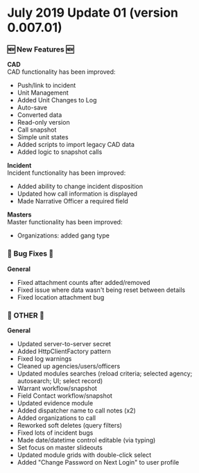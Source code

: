 ﻿# July 2019 Update 01 (version 0.007.01)

<!-- NEW FEATURES -->
### 🆕 New Features 🆕

**CAD**  
CAD functionality has been improved:
* Push/link to incident
* Unit Management
* Added Unit Changes to Log
* Auto-save
* Converted data
* Read-only version
* Call snapshot
* Simple unit states
* Added scripts to import legacy CAD data
* Added logic to snapshot calls

**Incident**  
Incident functionality has been improved:
* Added ability to change incident disposition
* Updated how call information is displayed
* Made Narrative Officer a required field

**Masters**  
Master functionality has been improved:
* Organizations: added gang type

<!-- BUG FIXES -->
### 🐞 Bug Fixes 🐞

**General**  
* Fixed attachment counts after added/removed
* Fixed issue where data wasn't being reset between details
* Fixed location attachment bug

<!-- OTHER -->
### 🦖 OTHER 🦖

**General**  
* Updated server-to-server secret
* Added HttpClientFactory pattern
* Fixed log warnings
* Cleaned up agencies/users/officers
* Updated modules searches (reload criteria; selected agency; autosearch; UI; select record)
* Warrant workflow/snapshot
* Field Contact workflow/snapshot
* Updated evidence module
* Added dispatcher name to call notes (x2)
* Added organizations to call
* Reworked soft deletes (query filters)
* Fixed lots of incident bugs
* Made date/datetime control editable (via typing)
* Set focus on master slideouts
* Updated module grids with double-click select
* Added "Change Password on Next Login" to user profile
